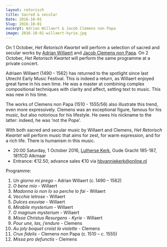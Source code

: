 ```yaml
---
layout: retorisch
title: Sacred & secular
Date: 2016-10-01
Slug: 2016-10-01
excerpt: Adrian Willaert & Jacob Clemens non Papa
image: 2016-10-01-willaert-kyrie.jpg
---
```


On 1 October, _Het Retorisch Kwartet_ will perform a selection of sacred and secular works by [Adrian Willaert](https://en.wikipedia.org/wiki/Adrian_Willaert) and [Jacob Clemens non Papa](https://en.wikipedia.org/wiki/Jacob_Clemens_non_Papa). On 2 October, _Het Retorisch Kwartet_  will perform the same programme at a private concert.

Adriaen Willaert (1490 - 1562) has returned to the spotlight since last Utrecht Early Music Festival. This is indeed a return, as Willaert enjoyed great fame in his own time. He was a master at combining complex compositional techniques with clarity and affect, setting text to music. This was new in his time.

The works of Clemens non Papa (1510 - 1555/56) also illustrate this trend, even more expressively. Clemens was an exceptional figure, famous for his music, but also notorious for his lifestyle. He owes his nickname to the latter: indeed, he was ‘not the Pope’.

With both sacred and secular music by Willaert and Clemens, _Het Retorisch Kwartet_ will perform music that aims for zest, for warm expression, and for a rich life. There is humanism in this music.

* 20:00 Saturday, 1 October 2016, [Lutherse Kerk](http://luthersekerkalkmaar.nl), Oude Gracht 185-187, 1811CD Alkmaar
* Entrance: €12.50, advance sales €10 via [hbvanniekerk@online.nl](mailto:hbvanniekerk@online.nl?subject=Alkmkaar%20tickets)

Programme:

1. _Un giorno mi prego_ - Adrian Willaert (c. 1490 – 1562)
1. _O bene mio_ - Willaert
1. _Madonna io non lo so perche lo fai_ - Willaert
1. _Vecchie letrose_ - Willaert
1. _Dulces exuviae_ - Willaert
1. _Mirabile mysterium_ - Willaert
1. _O magnum mysterium_ - Willaert
1. _Missa Christus Resurgens - Kyrie_ - Willaert
1. _Pour une, las, j’endure_ - Clemens
1. _Au joly boquet croist la violette_ - Clemens
1. _Crux fidelis_ - Clemens non Papa (c. 1510 – c. 1555)
1. _Missa pro defunctis_ - Clemens

